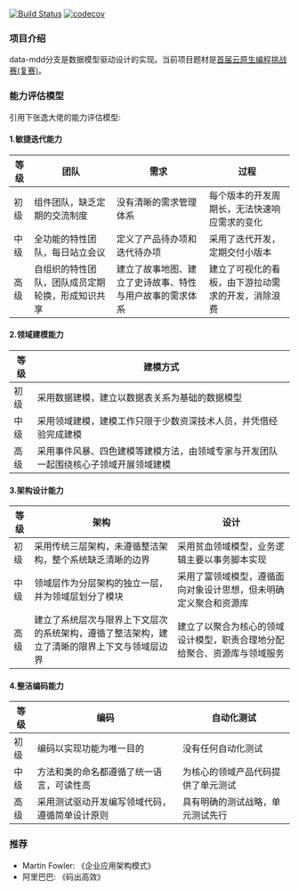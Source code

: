[![Build Status](https://travis-ci.org/Jxin-Cai/mdd.svg?branch=master)](https://travis-ci.org/Jxin-Cai/mdd)
[![codecov](https://codecov.io/gh/Jxin-Cai/mdd/branch/master/graph/badge.svg)](https://codecov.io/gh/Jxin-Cai/mdd/)
### 项目介绍

data-mdd分支是数据模型驱动设计的实现。当前项目题材是[首届云原生编程挑战赛(复赛)](https://code.aliyun.com/middleware-contest-2020/mini-faas)。


### 能力评估模型

引用下张逸大佬的能力评估模型:

#### 1.敏捷迭代能力
| 等级 | 团队 | 需求 |过程|
| --- | --- | --- |--- |
| 初级 | 组件团队，缺乏定期的交流制度 | 没有清晰的需求管理体系 | 每个版本的开发周期长，无法快速响应需求的变化 |
| 中级 | 全功能的特性团队，每日站立会议 | 定义了产品待办项和迭代待办项 | 采用了迭代开发，定期交付小版本 |
| 高级 | 自组织的特性团队，团队成员定期轮换，形成知识共享 | 建立了故事地图、建立了史诗故事、特性与用户故事的需求体系 | 建立了可视化的看板，由下游拉动需求的开发，消除浪费 |
#### 2.领域建模能力
| 等级 | 建模方式 |
| --- | --- |
| 初级 | 采用数据建模，建立以数据表关系为基础的数据模型 |
| 中级 | 采用领域建模，建模工作只限于少数资深技术人员，并凭借经验完成建模  |
| 高级 | 采用事件风暴、四色建模等建模方法，由领域专家与开发团队一起围绕核心子领域开展领域建模 |
#### 3.架构设计能力
| 等级 | 架构 | 设计 |
| --- | --- | --- |
| 初级 | 采用传统三层架构，未遵循整洁架构，整个系统缺乏清晰的边界 | 采用贫血领域模型，业务逻辑主要以事务脚本实现 | 
| 中级 | 领域层作为分层架构的独立一层，并为领域层划分了模块 | 采用了富领域模型，遵循面向对象设计思想，但未明确定义聚合和资源库 |
| 高级 | 建立了系统层次与限界上下文层次的系统架构，遵循了整洁架构，建立了清晰的限界上下文与领域层边界 | 建立了以聚合为核心的领域设计模型，职责合理地分配给聚合、资源库与领域服务 |
#### 4.整洁编码能力
| 等级 | 编码 | 自动化测试 |
| --- | --- | --- |
| 初级 | 编码以实现功能为唯一目的 | 没有任何自动化测试 | 
| 中级 | 方法和类的命名都遵循了统一语言，可读性高 | 为核心的领域产品代码提供了单元测试 |
| 高级 | 采用测试驱动开发编写领域代码，遵循简单设计原则 | 具有明确的测试战略，单元测试先行 |

### 推荐
* Martin Fowler: 《企业应用架构模式》
* 阿里巴巴: 《码出高效》